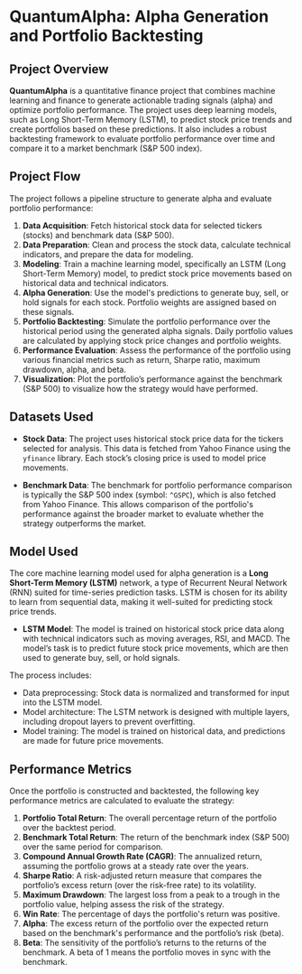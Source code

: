 # QuantumAlpha: Alpha Generation and Portfolio Backtesting

## Project Overview

**QuantumAlpha** is a quantitative finance project that combines machine learning and finance to generate actionable trading signals (alpha) and optimize portfolio performance. The project uses deep learning models, such as Long Short-Term Memory (LSTM), to predict stock price trends and create portfolios based on these predictions. It also includes a robust backtesting framework to evaluate portfolio performance over time and compare it to a market benchmark (S&P 500 index).

## Project Flow

The project follows a pipeline structure to generate alpha and evaluate portfolio performance:

1. **Data Acquisition**: Fetch historical stock data for selected tickers (stocks) and benchmark data (S&P 500).
2. **Data Preparation**: Clean and process the stock data, calculate technical indicators, and prepare the data for modeling.
3. **Modeling**: Train a machine learning model, specifically an LSTM (Long Short-Term Memory) model, to predict stock price movements based on historical data and technical indicators.
4. **Alpha Generation**: Use the model's predictions to generate buy, sell, or hold signals for each stock. Portfolio weights are assigned based on these signals.
5. **Portfolio Backtesting**: Simulate the portfolio performance over the historical period using the generated alpha signals. Daily portfolio values are calculated by applying stock price changes and portfolio weights.
6. **Performance Evaluation**: Assess the performance of the portfolio using various financial metrics such as return, Sharpe ratio, maximum drawdown, alpha, and beta.
7. **Visualization**: Plot the portfolio’s performance against the benchmark (S&P 500) to visualize how the strategy would have performed.

## Datasets Used

- **Stock Data**: The project uses historical stock price data for the tickers selected for analysis. This data is fetched from Yahoo Finance using the `yfinance` library. Each stock’s closing price is used to model price movements.

- **Benchmark Data**: The benchmark for portfolio performance comparison is typically the S&P 500 index (symbol: `^GSPC`), which is also fetched from Yahoo Finance. This allows comparison of the portfolio's performance against the broader market to evaluate whether the strategy outperforms the market.

## Model Used

The core machine learning model used for alpha generation is a **Long Short-Term Memory (LSTM)** network, a type of Recurrent Neural Network (RNN) suited for time-series prediction tasks. LSTM is chosen for its ability to learn from sequential data, making it well-suited for predicting stock price trends.

- **LSTM Model**: The model is trained on historical stock price data along with technical indicators such as moving averages, RSI, and MACD. The model’s task is to predict future stock price movements, which are then used to generate buy, sell, or hold signals.

The process includes:
- Data preprocessing: Stock data is normalized and transformed for input into the LSTM model.
- Model architecture: The LSTM network is designed with multiple layers, including dropout layers to prevent overfitting.
- Model training: The model is trained on historical data, and predictions are made for future price movements.

## Performance Metrics

Once the portfolio is constructed and backtested, the following key performance metrics are calculated to evaluate the strategy:

1. **Portfolio Total Return**: The overall percentage return of the portfolio over the backtest period.
2. **Benchmark Total Return**: The return of the benchmark index (S&P 500) over the same period for comparison.
3. **Compound Annual Growth Rate (CAGR)**: The annualized return, assuming the portfolio grows at a steady rate over the years.
4. **Sharpe Ratio**: A risk-adjusted return measure that compares the portfolio’s excess return (over the risk-free rate) to its volatility.
5. **Maximum Drawdown**: The largest loss from a peak to a trough in the portfolio value, helping assess the risk of the strategy.
6. **Win Rate**: The percentage of days the portfolio's return was positive.
7. **Alpha**: The excess return of the portfolio over the expected return based on the benchmark's performance and the portfolio’s risk (beta).
8. **Beta**: The sensitivity of the portfolio’s returns to the returns of the benchmark. A beta of 1 means the portfolio moves in sync with the benchmark.

  
